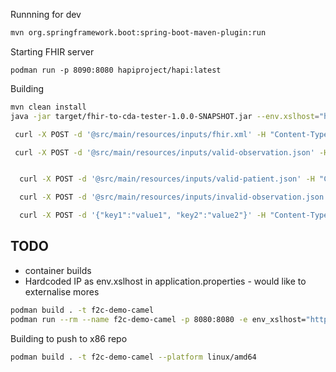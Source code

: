 
Runnning for dev
```bash
mvn org.springframework.boot:spring-boot-maven-plugin:run
```

Starting FHIR server
```
podman run -p 8090:8080 hapiproject/hapi:latest
```

Building
```bash
mvn clean install
java -jar target/fhir-to-cda-tester-1.0.0-SNAPSHOT.jar --env.xslhost="http://10.215.66.15:5500/api/xsl?name=" --env.fhirhost="http://10.215.66.15:8090/fhir"

```

```bash
 curl -X POST -d '@src/main/resources/inputs/fhir.xml' -H "Content-Type: application/xml" http://localhost:8080/cdaToFhir 

 curl -X POST -d '@src/main/resources/inputs/valid-observation.json' -H "Content-Type: application/json" http://localhost:8080/validate 


  curl -X POST -d '@src/main/resources/inputs/valid-patient.json' -H "Content-Type: application/json" http://localhost:8080/validate 

  curl -X POST -d '@src/main/resources/inputs/invalid-observation.json' -H "Content-Type: application/json" http://localhost:8080/validate 

  curl -X POST -d '{"key1":"value1", "key2":"value2"}' -H "Content-Type: application/xml" http://localhost:8080/hello 
```

## TODO
* container builds
* Hardcoded IP as env.xslhost in application.properties - would like to externalise mores

```bash
podman build . -t f2c-demo-camel
podman run --rm --name f2c-demo-camel -p 8080:8080 -e env_xslhost="http://xslhost:5000/api/xsl?name=" -e env_fhirhost="http://fhirhost:8090/fhir" f2c-demo-camel
```

Building to push to x86 repo
```bash
podman build . -t f2c-demo-camel --platform linux/amd64
```